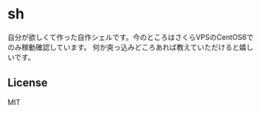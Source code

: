 # sh
自分が欲しくて作った自作シェルです。今のところはさくらVPSのCentOS6でのみ稼動確認しています。
何か突っ込みどころあれば教えていただけると嬉しいです。
## License
MIT
